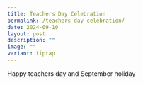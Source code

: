 ```yaml
---
title: Teachers Day Celebration
permalink: /teachers-day-celebration/
date: 2024-09-10
layout: post
description: ""
image: ""
variant: tiptap
---
```

<p>Happy teachers day and September holiday</p>